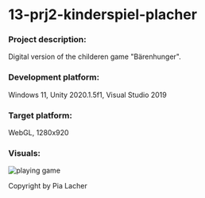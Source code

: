 # 13-prj2-kinderspiel-placher

### Project description: 
Digital version of the childeren game "Bärenhunger".

### Development platform: 
Windows 11, Unity 2020.1.5f1, Visual Studio 2019

### Target platform: 
WebGL, 1280x920

### Visuals: 
![playing game](https://github.com/pklacher/13-prj2-kinderspiel-placher/blob/main/Screenshot1.jpg?raw=true)

Copyright by Pia Lacher
